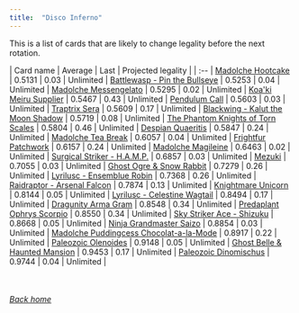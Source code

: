 ```yaml
---
title:  "Disco Inferno"
---
```


This is a list of cards that are likely to change legality before the next rotation.

| Card name | Average | Last | Projected legality |
| :-- |
[Madolche Hootcake](https://db.ygoprodeck.com/card/?search=Madolche%20Hootcake) | 0.5131 | 0.03 | Unlimited |
[Battlewasp - Pin the Bullseye](https://db.ygoprodeck.com/card/?search=Battlewasp%20-%20Pin%20the%20Bullseye) | 0.5253 | 0.04 | Unlimited |
[Madolche Messengelato](https://db.ygoprodeck.com/card/?search=Madolche%20Messengelato) | 0.5295 | 0.02 | Unlimited |
[Koa'ki Meiru Supplier](https://db.ygoprodeck.com/card/?search=Koa'ki%20Meiru%20Supplier) | 0.5467 | 0.43 | Unlimited |
[Pendulum Call](https://db.ygoprodeck.com/card/?search=Pendulum%20Call) | 0.5603 | 0.03 | Unlimited |
[Traptrix Sera](https://db.ygoprodeck.com/card/?search=Traptrix%20Sera) | 0.5609 | 0.17 | Unlimited |
[Blackwing - Kalut the Moon Shadow](https://db.ygoprodeck.com/card/?search=Blackwing%20-%20Kalut%20the%20Moon%20Shadow) | 0.5719 | 0.08 | Unlimited |
[The Phantom Knights of Torn Scales](https://db.ygoprodeck.com/card/?search=The%20Phantom%20Knights%20of%20Torn%20Scales) | 0.5804 | 0.46 | Unlimited |
[Despian Quaeritis](https://db.ygoprodeck.com/card/?search=Despian%20Quaeritis) | 0.5847 | 0.24 | Unlimited |
[Madolche Tea Break](https://db.ygoprodeck.com/card/?search=Madolche%20Tea%20Break) | 0.6057 | 0.04 | Unlimited |
[Frightfur Patchwork](https://db.ygoprodeck.com/card/?search=Frightfur%20Patchwork) | 0.6157 | 0.24 | Unlimited |
[Madolche Magileine](https://db.ygoprodeck.com/card/?search=Madolche%20Magileine) | 0.6463 | 0.02 | Unlimited |
[Surgical Striker - H.A.M.P.](https://db.ygoprodeck.com/card/?search=Surgical%20Striker%20-%20H.A.M.P.) | 0.6857 | 0.03 | Unlimited |
[Mezuki](https://db.ygoprodeck.com/card/?search=Mezuki) | 0.7055 | 0.03 | Unlimited |
[Ghost Ogre & Snow Rabbit](https://db.ygoprodeck.com/card/?search=Ghost%20Ogre%20%26%20Snow%20Rabbit) | 0.7279 | 0.26 | Unlimited |
[Lyrilusc - Ensemblue Robin](https://db.ygoprodeck.com/card/?search=Lyrilusc%20-%20Ensemblue%20Robin) | 0.7368 | 0.26 | Unlimited |
[Raidraptor - Arsenal Falcon](https://db.ygoprodeck.com/card/?search=Raidraptor%20-%20Arsenal%20Falcon) | 0.7874 | 0.13 | Unlimited |
[Knightmare Unicorn](https://db.ygoprodeck.com/card/?search=Knightmare%20Unicorn) | 0.8144 | 0.05 | Unlimited |
[Lyrilusc - Celestine Wagtail](https://db.ygoprodeck.com/card/?search=Lyrilusc%20-%20Celestine%20Wagtail) | 0.8494 | 0.17 | Unlimited |
[Dragunity Arma Gram](https://db.ygoprodeck.com/card/?search=Dragunity%20Arma%20Gram) | 0.8548 | 0.34 | Unlimited |
[Predaplant Ophrys Scorpio](https://db.ygoprodeck.com/card/?search=Predaplant%20Ophrys%20Scorpio) | 0.8550 | 0.34 | Unlimited |
[Sky Striker Ace - Shizuku](https://db.ygoprodeck.com/card/?search=Sky%20Striker%20Ace%20-%20Shizuku) | 0.8668 | 0.05 | Unlimited |
[Ninja Grandmaster Saizo](https://db.ygoprodeck.com/card/?search=Ninja%20Grandmaster%20Saizo) | 0.8854 | 0.03 | Unlimited |
[Madolche Puddingcess Chocolat-a-la-Mode](https://db.ygoprodeck.com/card/?search=Madolche%20Puddingcess%20Chocolat-a-la-Mode) | 0.8917 | 0.22 | Unlimited |
[Paleozoic Olenoides](https://db.ygoprodeck.com/card/?search=Paleozoic%20Olenoides) | 0.9148 | 0.05 | Unlimited |
[Ghost Belle & Haunted Mansion](https://db.ygoprodeck.com/card/?search=Ghost%20Belle%20%26%20Haunted%20Mansion) | 0.9453 | 0.17 | Unlimited |
[Paleozoic Dinomischus](https://db.ygoprodeck.com/card/?search=Paleozoic%20Dinomischus) | 0.9744 | 0.04 | Unlimited |

<br>

###### [Back home](index)